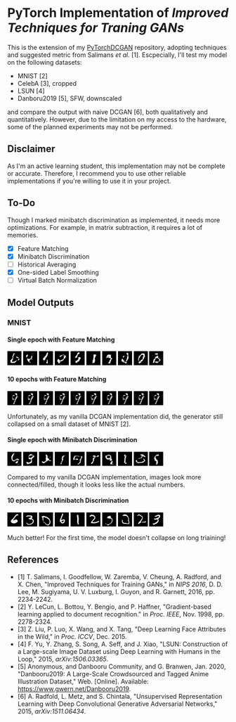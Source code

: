 # PyTorch Implementation of *Improved Techniques for Traning GANs*

This is the extension of my [PyTorchDCGAN](https://github.com/TomatoPope0/PyTorchDCGAN) repository, adopting techniques and suggested metric from Salimans *et al.* [1]. Escpecially, I'll test my model on
the following datasets:

- MNIST [2]
- CelebA [3], cropped
- LSUN [4]
- Danboru2019 [5], SFW, downscaled

and compare the output with naive DCGAN [6], both qualitatively and quantitatively. However, due to the limitation on my access to the hardware, some of the planned experiments may not be performed.

## Disclaimer

As I'm an active learning student, this implementation may not be complete or accurate. Therefore, I recommend you to use other reliable implementations if you're willing to use it in your project.

## To-Do

Though I marked minibatch discrimination as implemented, it needs more optimizations. For example, in matrix subtraction, it requires a lot of memories.

- [x] Feature Matching
- [x] Minibatch Discrimination
- [ ] Historical Averaging
- [x] One-sided Label Smoothing
- [ ] Virtual Batch Normalization

## Model Outputs

### MNIST

#### Single epoch with Feature Matching

![](./images/g1-fm/g1_image0.bmp)
![](./images/g1-fm/g1_image1.bmp)
![](./images/g1-fm/g1_image2.bmp)
![](./images/g1-fm/g1_image3.bmp)
![](./images/g1-fm/g1_image4.bmp)
![](./images/g1-fm/g1_image5.bmp)
![](./images/g1-fm/g1_image6.bmp)
![](./images/g1-fm/g1_image7.bmp)
![](./images/g1-fm/g1_image8.bmp)
![](./images/g1-fm/g1_image9.bmp)

#### 10 epochs with Feature Matching

![](./images/g10-fm/g10_image0.bmp)
![](./images/g10-fm/g10_image1.bmp)
![](./images/g10-fm/g10_image2.bmp)
![](./images/g10-fm/g10_image3.bmp)
![](./images/g10-fm/g10_image4.bmp)
![](./images/g10-fm/g10_image5.bmp)
![](./images/g10-fm/g10_image6.bmp)
![](./images/g10-fm/g10_image7.bmp)
![](./images/g10-fm/g10_image8.bmp)
![](./images/g10-fm/g10_image9.bmp)

Unfortunately, as my vanilla DCGAN implementation did, the generator still collapsed on a small dataset of MNIST [2].

#### Single epoch with Minibatch Discrimination

![](./images/g1-mini/g1_image0.bmp)
![](./images/g1-mini/g1_image1.bmp)
![](./images/g1-mini/g1_image2.bmp)
![](./images/g1-mini/g1_image3.bmp)
![](./images/g1-mini/g1_image4.bmp)
![](./images/g1-mini/g1_image5.bmp)
![](./images/g1-mini/g1_image6.bmp)
![](./images/g1-mini/g1_image7.bmp)
![](./images/g1-mini/g1_image8.bmp)
![](./images/g1-mini/g1_image9.bmp)

Compared to my vanilla DCGAN implementation, images look more connected/filled, though it looks less like the actual numbers.

#### 10 epochs with Minibatch Discrimination

![](./images/g10-mini/g10_image0.bmp)
![](./images/g10-mini/g10_image1.bmp)
![](./images/g10-mini/g10_image2.bmp)
![](./images/g10-mini/g10_image3.bmp)
![](./images/g10-mini/g10_image4.bmp)
![](./images/g10-mini/g10_image5.bmp)
![](./images/g10-mini/g10_image6.bmp)
![](./images/g10-mini/g10_image7.bmp)
![](./images/g10-mini/g10_image8.bmp)
![](./images/g10-mini/g10_image9.bmp)

Much better! For the first time, the model doesn't collapse on long triaining!

## References

- [1] T. Salimans, I. Goodfellow, W. Zaremba, V. Cheung, A. Radford, and X. Chen, "Improved Techniques for Training GANs," in *NIPS 2016*, D. D. Lee, M. Sugiyama, U. V. Luxburg, I. Guyon, and R. Garnett, 2016, pp. 2234-2242.
- [2] Y. LeCun, L. Bottou, Y. Bengio, and P. Haffner, "Gradient-based learning applied to document recognition." in *Proc. IEEE*, Nov. 1998, pp. 2278-2324.
- [3] Z. Liu, P. Luo, X. Wang, and X. Tang, "Deep Learning Face Attributes in the Wild," in *Proc. ICCV*, Dec. 2015.
- [4] F. Yu, Y. Zhang, S. Song, A. Seff, and J. Xiao, "LSUN: Construction of a Large-scale Image Dataset using Deep Learning with Humans in the Loop," 2015, *arXiv:1506.03365*.
- [5] Anonymous, and Danbooru Community, and G. Branwen, Jan. 2020, "Danbooru2019: A Large-Scale Crowdsourced and Tagged Anime Illustration Dataset," Web. [Online]. Available: https://www.gwern.net/Danbooru2019.
- [6] A. Radfold, L. Metz, and S. Chintala, "Unsupervised Representation Learning with Deep Convolutional Generative Adversarial Networks," 2015, *arXiv:1511.06434*.
